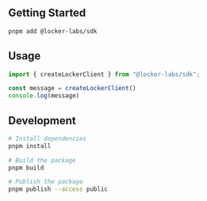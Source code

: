 ## Getting Started
```zsh
pnpm add @locker-labs/sdk
```

## Usage
```ts
import { createLockerClient } from "@locker-labs/sdk";

const message = createLockerClient()
console.log(message)
```

## Development
```zsh
# Install dependencies  
pnpm install

# Build the package
pnpm build

# Publish the package
pnpm publish --access public
```